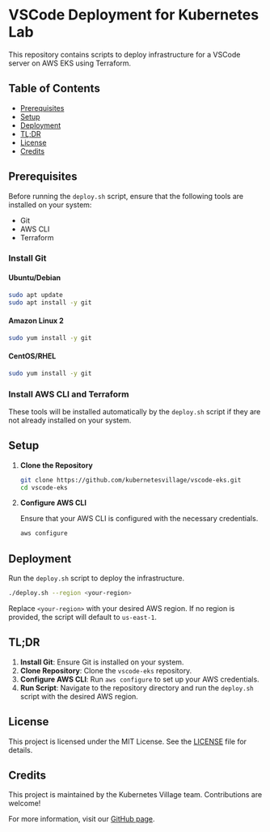 
# VSCode Deployment for Kubernetes Lab

This repository contains scripts to deploy infrastructure for a VSCode server on AWS EKS using Terraform.

## Table of Contents

- [Prerequisites](#prerequisites)
- [Setup](#setup)
- [Deployment](#deployment)
- [TL;DR](#tldr)
- [License](#license)
- [Credits](#credits)

## Prerequisites

Before running the `deploy.sh` script, ensure that the following tools are installed on your system:

- Git
- AWS CLI
- Terraform

### Install Git

#### Ubuntu/Debian

```bash
sudo apt update
sudo apt install -y git
```

#### Amazon Linux 2

```bash
sudo yum install -y git
```

#### CentOS/RHEL

```bash
sudo yum install -y git
```

### Install AWS CLI and Terraform

These tools will be installed automatically by the `deploy.sh` script if they are not already installed on your system.

## Setup

1. **Clone the Repository**

    ```bash
    git clone https://github.com/kubernetesvillage/vscode-eks.git
    cd vscode-eks
    ```

2. **Configure AWS CLI**

    Ensure that your AWS CLI is configured with the necessary credentials.

    ```bash
    aws configure
    ```

## Deployment

Run the `deploy.sh` script to deploy the infrastructure.

```bash
./deploy.sh --region <your-region>
```

Replace `<your-region>` with your desired AWS region. If no region is provided, the script will default to `us-east-1`.

## TL;DR

1. **Install Git**: Ensure Git is installed on your system.
2. **Clone Repository**: Clone the `vscode-eks` repository.
3. **Configure AWS CLI**: Run `aws configure` to set up your AWS credentials.
4. **Run Script**: Navigate to the repository directory and run the `deploy.sh` script with the desired AWS region.

## License

This project is licensed under the MIT License. See the [LICENSE](LICENSE) file for details.

## Credits

This project is maintained by the Kubernetes Village team. Contributions are welcome!

For more information, visit our [GitHub page](https://github.com/kubernetesvillage).
